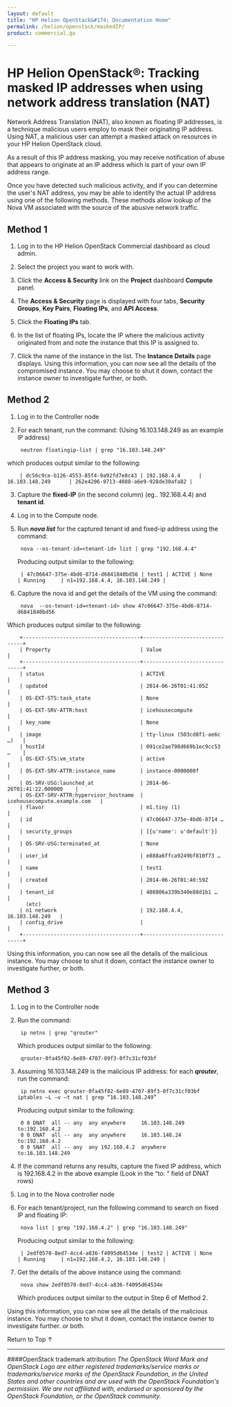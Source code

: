 ```yaml
---
layout: default
title: "HP Helion OpenStack&#174; Documentation Home"
permalink: /helion/openstack/maskedIP/
product: commercial.ga

---
```

<!--PUBLISHED-->


<script>

function PageRefresh {
onLoad="window.refresh"
}

PageRefresh();

</script>
# HP Helion OpenStack&#174;: Tracking masked IP addresses when using network address translation (NAT)

Network Address Translation (NAT), also known as floating IP addresses, is a technique malicious users employ to mask their originating IP address.  Using NAT, a malicious user can attempt a masked attack on resources in your HP Helion OpenStack cloud.  

As a result of this IP address masking, you may receive notification of abuse that appears to originate at an IP address which is part of your own IP address range. 

Once you have detected such malicious activity, and if you can determine the user's NAT address, you may be able to identify the actual IP address using one of the following methods. These methods allow lookup of the Nova VM associated with the source of the abusive network traffic. 

## Method 1

1. Log in to the HP Helion OpenStack Commercial dashboard as cloud admin.

2. Select the project you want to work with.

3. Click the **Access & Security** link on the **Project** dashboard **Compute** panel.
4. The **Access & Security** page is displayed with four tabs, **Security Groups**, **Key Pairs**, **Floating IPs**, and **API Access**. 

4. Click the **Floating IPs** tab.

5. In the list of floating IPs, locate the IP where the malicious activity originated from and note the instance that this IP is assigned to.

6. Click the name of the instance in the list.	The **Instance Details** page displays. Using this information, you can now see all the details of the compromised instance. You may choose to shut it down, contact the instance owner to investigate further, or both.

## Method 2

1. Log in to the Controller node

2. For each tenant, run the command:   (Using 16.103.148.249 as an example IP address)

        neutron floatingip-list | grep "16.103.148.249" 

which produces output similar to the following:

        | dc56c9ce-b126-4553-85f4-9a92fd7e8c43 | 192.168.4.4      | 16.103.148.249      | 262e4206-9713-4088-a6e9-928de30afa82 |

3. Capture the **fixed-IP** (in the second column) (eg.. 192.168.4.4) and **tenant id**.

4. Log in to the Compute node.

5. Run ***nova list*** for the captured tenant id and fixed-ip address using the command:

        nova --os-tenant-id=<tenant-id> list | grep "192.168.4.4"
    
    Producing output similar to the following:

        | 47c06647-375e-4bd6-8714-d6841840bd56 | test1 | ACTIVE | None       | Running     | n1=192.168.4.4, 16.103.148.249 |

6. Capture the nova id and get the details of the VM using the command:

        nova  --os-tenant-id=<tenant-id> show 47c06647-375e-4bd6-8714-d6841840bd56

Which produces output similar to the following:

	    +--------------------------------------+-------------------------------+
	    | Property                             | Value                         |
	    +--------------------------------------+-------------------------------+
	    | status                               | ACTIVE                        |
	    | updated                              | 2014-06-26T01:41:05Z          |
	    | OS-EXT-STS:task_state                | None                          |
	    | OS-EXT-SRV-ATTR:host                 | icehousecompute               |
	    | key_name                             | None                          |
	    | image                                | tty-linux (503cd8f1-ae6c …)   |
	    | hostId                               | 091ce2ae798d669b1ec9cc53 …    |
	    | OS-EXT-STS:vm_state                  | active                        |
	    | OS-EXT-SRV-ATTR:instance_name        | instance-0000000f             |
	    | OS-SRV-USG:launched_at               | 2014-06-26T01:41:22.000000    |
	    | OS-EXT-SRV-ATTR:hypervisor_hostname  | icehousecompute.example.com   |
	    | flavor                               | m1.tiny (1)                   |
	    | id                                   | 47c06647-375e-4bd6-8714 …     |
	    | security_groups                      | [{u'name': u'default'}]       |
	    | OS-SRV-USG:terminated_at             | None                          |
	    | user_id                              | e888a6ffca9249bf810f73 …      |
	    | name                                 | test1                         |
	    | created                              | 2014-06-26T01:40:59Z          |
	    | tenant_id                            | 408806a339b340e88d1b1 …       |
	      (etc)
	    | n1 network                           | 192.168.4.4, 16.103.148.249   |
	    | config_drive                         |                               |
	    +--------------------------------------+-------------------------------+
 
 Using this information, you can now see all the details of the malicious instance.  You may choose to shut it down, contact the instance owner to investigate further, or both. 
 
## Method 3
1. Log in to the Controller node

2. Run the command:

        ip netns | grep "qrouter"

    Which produces output similar to the following:

        qrouter-0fa45f02-6e89-4707-89f3-0f7c31cf03bf

3. Assuming 16.103.148.249 is the malicious IP address: for each ***qrouter***, run the command:

        ip netns exec qrouter-0fa45f02-6e89-4707-89f3-0f7c31cf03bf iptables –L –v –t nat | grep “16.103.148.249”

    Producing output similar to the following:

        0 0 DNAT  all -- any  any anywhere     16.103.148.249  to:192.168.4.2
        0 0 DNAT  all -- any  any anywhere     16.103.148.24   to:192.168.4.2
        0 0 SNAT  all -- any  any 192.168.4.2  anywhere        to:16.103.148.249
 
4. If the command returns any results, capture the fixed IP address, which is 192.168.4.2 in the above example (Look in the “to: “ field of DNAT rows)

5. Log in to the Nova controller node

6. For each tenant/project, run the following command to search on fixed IP and floating IP:

        nova list | grep "192.168.4.2" | grep "16.103.148.249"

    Producing output similar to the following:

        | 2edf0570-8ed7-4cc4-a836-f4095d64534e | test2 | ACTIVE | None       | Running     | n1=192.168.4.2, 16.103.148.249 |

7. Get the details of the above instance using the command:

        nova show 2edf0570-8ed7-4cc4-a836-f4095d64534e

    Which produces output similar to the output in Step 6 of Method 2.

 Using this information, you can now see all the details of the malicious instance.  You may choose to shut it down, contact the instance owner to investigate further.  or both. 


 <a href="#top" style="padding:14px 0px 14px 0px; text-decoration: none;"> Return to Top &#8593; </a>

----
####OpenStack trademark attribution
*The OpenStack Word Mark and OpenStack Logo are either registered trademarks/service marks or trademarks/service marks of the OpenStack Foundation, in the United States and other countries and are used with the OpenStack Foundation's permission. We are not affiliated with, endorsed or sponsored by the OpenStack Foundation, or the OpenStack community.*
